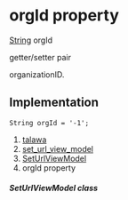 
<div>

# orgId property

</div>


[String](https://api.flutter.dev/flutter/dart-core/String-class.html)
orgId


getter/setter pair




organizationID.



## Implementation

``` language-dart
String orgId = '-1';
```







1.  [talawa](../../index.md)
2.  [set_url_view_model](../../view_model_pre_auth_view_models_set_url_view_model/)
3.  [SetUrlViewModel](../../view_model_pre_auth_view_models_set_url_view_model/SetUrlViewModel-class.md)
4.  orgId property

##### SetUrlViewModel class







